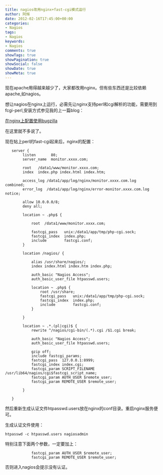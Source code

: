 ```yaml
---
title: nagios改用nginx+fast-cgi模式运行
author: 阿辉
date: 2012-02-16T17:45:00+00:00
categories:
- Nagios
tags:
- Nagios
keywords:
- Nagios
comments: true
showTags: true
showPagination: true
showSocial: false
showDate: true
showMeta: true
---
```

现在apache用得越来越少了，大家都改用nginx。但有些东西还是比较依赖apache,如nagios。

想让nagios在nginx上运行，必需先让nginx支持perl和cgi解析的功能，需要用到fcgi-perl,安装方式参见我的上一篇blog：

[在nginx上配置使用bugzilla](/2012/01/在nginx上配置使用bugzilla/)

在这里就不多说了。

<!--more-->

现在帖上perl的fast-cgi起来后，nginx的配置：
```
   server {
        listen       80;
        server_name  monitor.xxxx.com;

        root   /data1/www/monitor.xxxx.com;
        index  index.php index.html index.htm;

        access_log /data1/app/log/nginx/monitor.xxxx.com.log  combined;
        error_log  /data1/app/log/nginx/error-monitor.xxxx.com.log notice;

        allow 10.0.0.0/8;
        deny all;

        location ~ .php$ {

            root  /data1/www/monitor.xxxx.com;

            fastcgi_pass   unix:/data1/app/tmp/php-cgi.sock;
            fastcgi_index  index.php;
            include        fastcgi.conf;
        }

        location /nagios/ {

            alias /usr/share/nagios/;
            index index.html index.htm index.php;

            auth_basic "Nagios Access";
            auth_basic_user_file htpasswd.users;

            location ~ .php$ {
                root /usr/share;
                fastcgi_pass   unix:/data1/app/tmp/php-cgi.sock;
                fastcgi_index  index.php;
                include        fastcgi.conf;
            }

        }

        location ~ .*.(pl|cgi)$ {
            rewrite ^/nagios/cgi-bin/(.*).cgi /$1.cgi break;

            auth_basic "Nagios Access";
            auth_basic_user_file htpasswd.users;

            gzip off;
            include fastcgi_params;
            fastcgi_pass  127.0.0.1:8999;
            fastcgi_index index.cgi;
            fastcgi_param SCRIPT_FILENAME  /usr/lib64/nagios/cgi$fastcgi_script_name;
            fastcgi_param AUTH_USER $remote_user;
            fastcgi_param REMOTE_USER $remote_user;

        }

   }
```

然后重新生成认证文件htpasswd.users放在nginx的conf目录。重启nginx服务便可。

生成认证文件使用：
```
htpasswd -c htpasswd.users nagiosadmin
```
特别注意下面两个参数，一定要加上：
```
            fastcgi_param AUTH_USER $remote_user;
            fastcgi_param REMOTE_USER $remote_user;
```
否则进入nagios会提示没有认证。